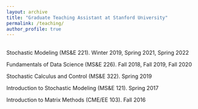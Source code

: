 ```yaml
---
layout: archive
title: "Graduate Teaching Assistant at Stanford University"
permalink: /teaching/
author_profile: true
---
```


<br />
Stochastic Modeling (MS&E 221). Winter 2019, Spring 2021, Spring 2022

Fundamentals of Data Science (MS&E 226). Fall 2018, Fall 2019, Fall 2020

Stochastic Calculus and Control (MS&E 322). Spring 2019

Introduction to Stochastic Modeling (MS&E 121). Spring 2017

Introduction to Matrix Methods (CME/EE 103). Fall 2016

